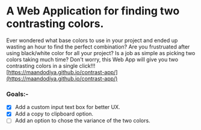 # A Web Application for finding two contrasting colors.

Ever wondered what base colors to use in your project and ended up wasting an hour to find the perfect combination? Are you frustruated after using black/white color for all your project? Is a job as simple as picking two colors taking much time?
Don't worry, this Web App will give you two contrasting colors in a single click!!!<br/>
[https://maandodiya.github.io/contrast-app/](https://maandodiya.github.io/contrast-app/)

### Goals:-

- [x] Add a custom input text box for better UX.
- [x] Add a copy to clipboard option.
- [ ] Add an option to chose the variance of the two colors.

